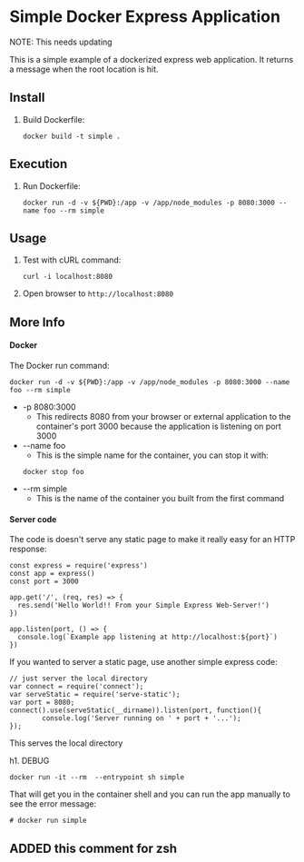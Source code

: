 # Simple Docker Express Application

NOTE: This needs updating

This is a simple example of a dockerized express web application.  It returns a message when the root location is hit.  

## Install

1. Build Dockerfile:
   ```
   docker build -t simple .
   ```
   
## Execution
1. Run Dockerfile:
   ```
   docker run -d -v ${PWD}:/app -v /app/node_modules -p 8080:3000 --name foo --rm simple
   ```
   
## Usage
1. Test with cURL command:
   ```
   curl -i localhost:8080
   ```
1. Open browser to `http://localhost:8080`


## More Info
#### Docker
The Docker run command:
```
docker run -d -v ${PWD}:/app -v /app/node_modules -p 8080:3000 --name foo --rm simple
```
* -p 8080:3000
   * This redirects 8080 from your browser or external application to the container's port 3000 because the application is listening on port 3000
* --name foo
   * This is the simple name for the container, you can stop it with:
   ```
   docker stop foo
   ```
* --rm simple
   * This is the name of the container you built from the first command


#### Server code
The code is doesn't serve any static page to make it really easy for an HTTP response:
```
const express = require('express')
const app = express()
const port = 3000

app.get('/', (req, res) => {
  res.send('Hello World!! From your Simple Express Web-Server!')
})

app.listen(port, () => {
  console.log(`Example app listening at http://localhost:${port}`)
})
```

If you wanted to server a static page, use another simple express code:
```
// just server the local directory
var connect = require('connect');
var serveStatic = require('serve-static');
var port = 8080;
connect().use(serveStatic(__dirname)).listen(port, function(){
        console.log('Server running on ' + port + '...');
});
```
This serves the local directory 

h1. DEBUG
```
docker run -it --rm  --entrypoint sh simple
```

That will get you in the container shell and you can run the app manually to see the error message:
```
# docker run simple
```


## ADDED this comment for zsh

